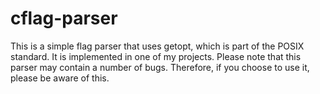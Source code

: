# cflag-parser

This is a simple flag parser that uses getopt, which is part of the POSIX standard. It is implemented in one of my projects. Please note that this parser may contain a number of bugs. Therefore, if you choose to use it, please be aware of this.
